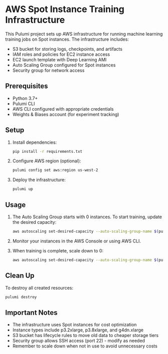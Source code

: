 # AWS Spot Instance Training Infrastructure

This Pulumi project sets up AWS infrastructure for running machine learning training jobs on Spot instances. The infrastructure includes:

- S3 bucket for storing logs, checkpoints, and artifacts
- IAM roles and policies for EC2 instance access
- EC2 launch template with Deep Learning AMI
- Auto Scaling Group configured for Spot instances
- Security group for network access

## Prerequisites

- Python 3.7+
- Pulumi CLI
- AWS CLI configured with appropriate credentials
- Weights & Biases account (for experiment tracking)

## Setup

1. Install dependencies:
   ```bash
   pip install -r requirements.txt
   ```

2. Configure AWS region (optional):
   ```bash
   pulumi config set aws:region us-west-2
   ```

3. Deploy the infrastructure:
   ```bash
   pulumi up
   ```

## Usage

1. The Auto Scaling Group starts with 0 instances. To start training, update the desired capacity:
   ```bash
   aws autoscaling set-desired-capacity --auto-scaling-group-name $(pulumi stack output asg_name) --desired-capacity 1
   ```

2. Monitor your instances in the AWS Console or using AWS CLI.

3. When training is complete, scale down to 0:
   ```bash
   aws autoscaling set-desired-capacity --auto-scaling-group-name $(pulumi stack output asg_name) --desired-capacity 0
   ```

## Clean Up

To destroy all created resources:
```bash
pulumi destroy
```

## Important Notes

- The infrastructure uses Spot instances for cost optimization
- Instance types include p3.2xlarge, p3.8xlarge, and g4dn.xlarge
- S3 bucket has lifecycle rules to move old data to cheaper storage tiers
- Security group allows SSH access (port 22) - modify as needed
- Remember to scale down when not in use to avoid unnecessary costs 